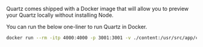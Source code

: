 Quartz comes shipped with a Docker image that will allow you to preview your Quartz locally without installing Node.

You can run the below one-liner to run Quartz in Docker.

```sh
docker run --rm -itp 4000:4000 -p 3001:3001 -v ./content:/usr/src/app/content $(docker build -q .)
```
